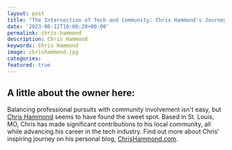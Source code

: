 ```yaml
---
layout: post
title: "The Intersection of Tech and Community: Chris Hammond's Journey"
date: '2023-06-12T10:00:20+00:00'
permalink: chris-hammond
description: Chris Hammond
keywords: Chris Hammond
image: chrishammond.jpg
categories:
featured: true
---
```

## A little about the owner here:
Balancing professional pursuits with community involvement isn't easy, but [Chris Hammond](https://www.chrishammond.com/) seems to have found the sweet spot. Based in St. Louis, MO, Chris has made significant contributions to his local community, all while advancing his career in the tech industry. Find out more about Chris' inspiring journey on his personal blog, [ChrisHammond.com](https://www.chrishammond.com/).




